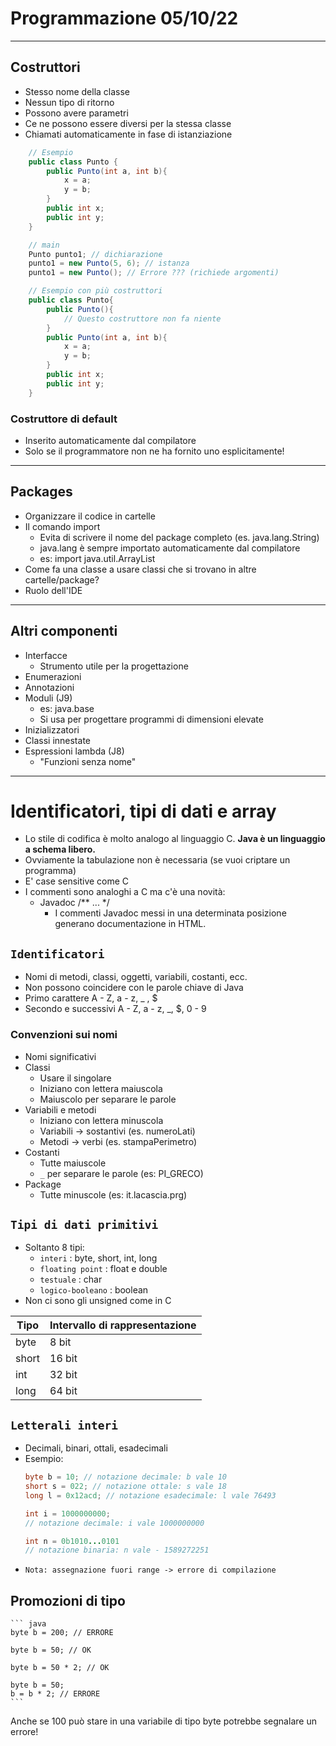 # Programmazione 05/10/22
---
## Costruttori
+ Stesso nome della classe
+ Nessun tipo di ritorno
+ Possono avere parametri
+ Ce ne possono essere diversi per la stessa classe
+ Chiamati automaticamente in fase di istanziazione
``` java
    // Esempio
    public class Punto {
        public Punto(int a, int b){
            x = a;
            y = b;
        }
        public int x;
        public int y;
    }

    // main
    Punto punto1; // dichiarazione
    punto1 = new Punto(5, 6); // istanza
    punto1 = new Punto(); // Errore ??? (richiede argomenti)
``` 
``` java
    // Esempio con più costruttori
    public class Punto{
        public Punto(){
            // Questo costruttore non fa niente
        }
        public Punto(int a, int b){
            x = a;
            y = b;
        }
        public int x;
        public int y;
    }
```
### Costruttore di default
+ Inserito automaticamente dal compilatore
+ Solo se il programmatore non ne ha fornito uno esplicitamente!
---
## Packages
+ Organizzare il codice in cartelle
+ Il comando import
    + Evita di scrivere il nome del package completo (es. java.lang.String)
    + java.lang è sempre importato automaticamente dal compilatore
    + es: import java.util.ArrayList
+ Come fa una classe a usare classi che si trovano in altre cartelle/package?
+ Ruolo dell'IDE
---
## Altri componenti
+ Interfacce
    + Strumento utile per la progettazione
+ Enumerazioni
+ Annotazioni
+ Moduli (J9)
    + es: java.base
    + Si usa per progettare programmi di dimensioni elevate
+ Inizializzatori
+ Classi innestate
+ Espressioni lambda (J8)
    + "Funzioni senza nome"
---
# Identificatori, tipi di dati e array
+ Lo stile di codifica è molto analogo al linguaggio C. **Java è un linguaggio a schema libero.**
+ Ovviamente la tabulazione non è necessaria (se vuoi criptare un programma)
+ E' case sensitive come C
+ I commenti sono analoghi a C ma c'è una novità:
    + Javadoc /** ... */
        + I commenti Javadoc messi in una determinata posizione generano documentazione in HTML.


## `Identificatori`
+ Nomi di metodi, classi, oggetti, variabili, costanti, ecc.
+ Non possono coincidere con le parole chiave di Java
+ Primo carattere A - Z, a - z, _ , $
+ Secondo e successivi A - Z, a - z, _, $, 0 - 9

### Convenzioni sui nomi
+ Nomi significativi
+ Classi
    + Usare il singolare
    + Iniziano con lettera maiuscola
    + Maiuscolo per separare le parole
+ Variabili e metodi
    + Iniziano con lettera minuscola
    + Variabili -> sostantivi (es. numeroLati)
    + Metodi -> verbi (es. stampaPerimetro)
+ Costanti
    + Tutte maiuscole
    + `_` per separare le parole (es: PI_GRECO)
+ Package
    + Tutte minuscole (es: it.lacascia.prg)

## `Tipi di dati primitivi`
+ Soltanto 8 tipi:
    + `interi` : byte, short, int, long
    + `floating point` : float e double
    + `testuale` : char
    + `logico-booleano` : boolean
+ Non ci sono gli unsigned come in C

| Tipo      | Intervallo di rappresentazione |
| --------- | -----------------------------  |
| byte      |   8 bit                        |
| short     |   16 bit                       |
| int       |   32 bit                       |
| long      |   64 bit                       |

## `Letterali interi`
+ Decimali, binari, ottali, esadecimali
+ Esempio:
    ``` java
    byte b = 10; // notazione decimale: b vale 10
    short s = 022; // notazione ottale: s vale 18
    long l = 0x12acd; // notazione esadecimale: l vale 76493

    int i = 1000000000;
    // notazione decimale: i vale 1000000000

    int n = 0b1010...0101
    // notazione binaria: n vale - 1589272251
    ``` 
+ `Nota: assegnazione fuori range -> errore di compilazione`

## Promozioni di tipo
    ``` java
    byte b = 200; // ERRORE

    byte b = 50; // OK

    byte b = 50 * 2; // OK

    byte b = 50;
    b = b * 2; // ERRORE
    ```
Anche se 100 può stare in una variabile di tipo byte potrebbe segnalare un errore!


